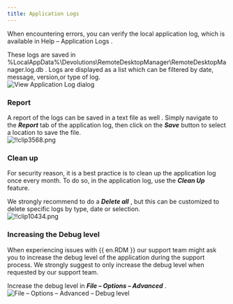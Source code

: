 ```yaml
---
title: Application Logs
---
```

When encountering errors, you can verify the local application log, which is available in Help – Application Logs .  

These logs are saved in %LocalAppData%\Devolutions\RemoteDesktopManager\RemoteDesktopManager.log.db . Logs are displayed as a list which can be filtered by date, message, version,or type of log.  
![View Application Log dialog](/img/en/rdm/windows/clip10432.png) 

### Report 

A report of the logs can be saved in a text file as well . Simply navigate to the ***Report*** tab of the application log, then click on the ***Save*** button to select a location to save the file.  
![!!clip3568.png](/img/en/rdm/windows/clip3568.png) 

### Clean up 

For security reason, it is a best practice is to clean up the application log once every month. To do so, in the application log, use the ***Clean Up*** feature.  

We strongly recommend to do a ***Delete all*** , but this can be customized to delete specific logs by type, date or selection.  
![!!clip10434.png](/img/en/rdm/windows/clip10434.png) 

### Increasing the Debug level 

When experiencing issues with {{ en.RDM }} our support team might ask you to increase the debug level of the application during the support process. We strongly suggest to only increase the debug level when requested by our support team.  

Increase the debug level in ***File – Options – Advanced*** .  
![File – Options – Advanced – Debug level](/img/en/rdm/windows/clip10813.png) 
